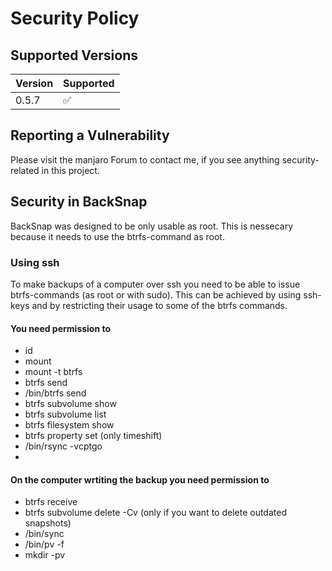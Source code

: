 # Security Policy

## Supported Versions

| Version | Supported          |
| ------- | ------------------ |
| 0.5.7   | :white_check_mark: |

## Reporting a Vulnerability

Please visit the manjaro Forum to contact me, if you see anything security-related in this project.

## Security in BackSnap

BackSnap was designed to be only usable as root. This is nessecary because it needs to use the btrfs-command as root.

### Using ssh

To make backups of a computer over ssh you need to be able to issue btrfs-commands (as root or with sudo). 
This can be achieved by using ssh-keys and by restricting their usage to some of the btrfs commands. 

#### You need permission to
 * id
 * mount 
 * mount -t btrfs
 * btrfs send
 * /bin/btrfs send
 * btrfs subvolume show
 * btrfs subvolume list
 * btrfs filesystem show
 * btrfs property set (only timeshift)
 * /bin/rsync -vcptgo
 * 

#### On the computer wrtiting the backup you need permission to
 * btrfs receive
 * btrfs subvolume delete -Cv (only if you want to delete outdated snapshots)
 * /bin/sync
 * /bin/pv -f
 * mkdir -pv
 
